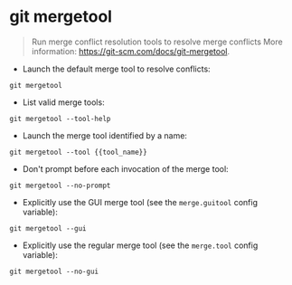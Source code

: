 # git mergetool

> Run merge conflict resolution tools to resolve merge conflicts
> More information: <https://git-scm.com/docs/git-mergetool>.

- Launch the default merge tool to resolve conflicts:

`git mergetool`

- List valid merge tools:

`git mergetool --tool-help`

- Launch the merge tool identified by a name:

`git mergetool --tool {{tool_name}}`

- Don't prompt before each invocation of the merge tool:

`git mergetool --no-prompt`

- Explicitly use the GUI merge tool (see the `merge.guitool` config variable):

`git mergetool --gui`

- Explicitly use the regular merge tool (see the `merge.tool` config variable):

`git mergetool --no-gui`
